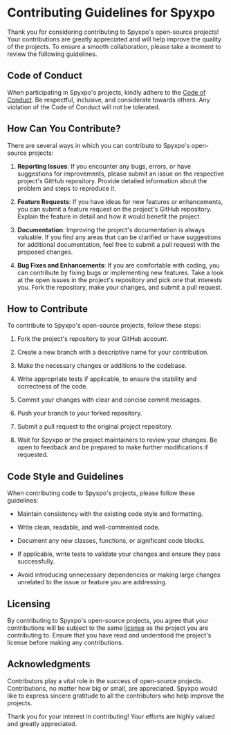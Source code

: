 # Contributing Guidelines for Spyxpo

Thank you for considering contributing to Spyxpo's open-source projects! Your contributions are greatly appreciated and will help improve the quality of the projects. To ensure a smooth collaboration, please take a moment to review the following guidelines.

## Code of Conduct

When participating in Spyxpo's projects, kindly adhere to the [Code of Conduct](CODE_OF_CONDUCT.md). Be respectful, inclusive, and considerate towards others. Any violation of the Code of Conduct will not be tolerated.

## How Can You Contribute?

There are several ways in which you can contribute to Spyxpo's open-source projects:

1. **Reporting Issues**: If you encounter any bugs, errors, or have suggestions for improvements, please submit an issue on the respective project's GitHub repository. Provide detailed information about the problem and steps to reproduce it.

2. **Feature Requests**: If you have ideas for new features or enhancements, you can submit a feature request on the project's GitHub repository. Explain the feature in detail and how it would benefit the project.

3. **Documentation**: Improving the project's documentation is always valuable. If you find any areas that can be clarified or have suggestions for additional documentation, feel free to submit a pull request with the proposed changes.

4. **Bug Fixes and Enhancements**: If you are comfortable with coding, you can contribute by fixing bugs or implementing new features. Take a look at the open issues in the project's repository and pick one that interests you. Fork the repository, make your changes, and submit a pull request.

## How to Contribute

To contribute to Spyxpo's open-source projects, follow these steps:

1. Fork the project's repository to your GitHub account.

2. Create a new branch with a descriptive name for your contribution.

3. Make the necessary changes or additions to the codebase.

4. Write appropriate tests if applicable, to ensure the stability and correctness of the code.

5. Commit your changes with clear and concise commit messages.

6. Push your branch to your forked repository.

7. Submit a pull request to the original project repository.

8. Wait for Spyxpo or the project maintainers to review your changes. Be open to feedback and be prepared to make further modifications if requested.

## Code Style and Guidelines

When contributing code to Spyxpo's projects, please follow these guidelines:

- Maintain consistency with the existing code style and formatting.

- Write clean, readable, and well-commented code.

- Document any new classes, functions, or significant code blocks.

- If applicable, write tests to validate your changes and ensure they pass successfully.

- Avoid introducing unnecessary dependencies or making large changes unrelated to the issue or feature you are addressing.

## Licensing

By contributing to Spyxpo's open-source projects, you agree that your contributions will be subject to the same [license](LICENSE) as the project you are contributing to. Ensure that you have read and understood the project's license before making any contributions.

## Acknowledgments

Contributors play a vital role in the success of open-source projects. Contributions, no matter how big or small, are appreciated. Spyxpo would like to express sincere gratitude to all the contributors who help improve the projects.

Thank you for your interest in contributing! Your efforts are highly valued and greatly appreciated.